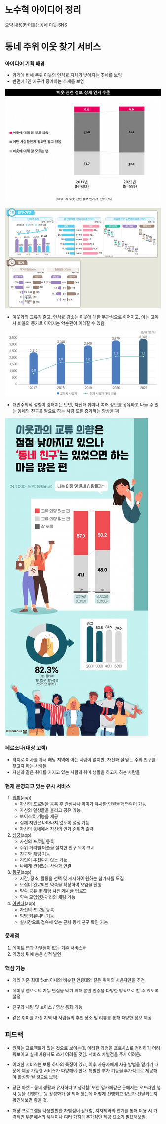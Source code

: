 # 노수혁 아이디어 정리

요약 내용(타이틀): 동네 이웃 SNS

# 동네 주위 이웃 찾기 서비스

### 아이디어 기획 배경

- 과거에 비해 주위 이웃의 인식률 자체가 낮아지는 추세를 보임
- 반면에 1인 가구가 증가하는 추세를 보임

![Untitled](./아이디어회의_노수혁/Untitled.png)

![Untitled](./아이디어회의_노수혁/Untitled%201.png)

- 이웃과의 교류가 줄고, 인식률 감소는 이웃에 대한 무관심으로 이어지고, 이는 고독사 비율의 증가로 이어지는 악순환이 이어질 수 있음

![Untitled](./아이디어회의_노수혁/Untitled%202.png)

- 개인주의적 성향이 강해지는 반면, 자신과 취미나 여러 정보를 공유하고 나눌 수 있는 동네의 친구를 필요로 하는 사람 또한 증가하는 양상을 띔

![Untitled](./아이디어회의_노수혁/Untitled%203.png)

### 페르소나(대상 고객)

- 타지로 이사를 가서 해당 지역에 아는 사람이 없지만, 자신과 잘 맞는 주위 친구를 찾고자 하는 사람들
- 자신과 같은 취미를 가지고 있는 사람과 취미 생활을 하고자 하는 사람들

### 현재 운영되고 있는 유사 서비스

1. [위피](https://play.google.com/store/apps/details?id=net.nrise.wippy&hl=ko&gl=US)(app)
    - 자신의 프로필을 등록 후 관심사나 취미가 유사한 인원들과 연락이 가능
    - 자신의 일상글을 올리고 공유 가능
    - 보이스톡 기능을 제공
    - 실제 지인은 나타나지 않도록 설정 가능
    - 자신의 동네에서 자신의 인기 순위가 출력
2. [심쿵](https://play.google.com/store/apps/details?id=com.colondee.simkoong3&hl=ko&gl=US)(app)
    - 자신의 프로필 등록
    - 주위 거리별 어플을 설치한 친구 목록 표시
    - 친구와 채팅 기능
    - 지인이 추천되지 않는 기능
    - 나에게 관심있는 사람과 연결
3. [동구](https://www.daldaltown.com/dongu)(app)
    - 시간, 장소, 활동을 선택 및 게시하여 원하는 참가자를 모집
    - 모집이 완료되면 약속을 확정하여 모임을 진행
    - 약속 공유 및 해당 사진 게시글 업로드
    - 약속 모임인원끼리의 채팅 기능
4. [아만다](https://play.google.com/store/apps/details?id=com.dorsia.amanda&hl=ko&gl=US)(app)
    - 자신의 프로필 등록
    - 익명 커뮤니티 기능
    - 실시간으로 접속해 있는 근처 동네 친구 확인 가능

### 문제점

1. 데이트 앱과 차별점이 없는 기존 서비스들
2. 익명성 뒤에 숨은 성적 발언

### 핵심 기능

- 거리 기준 최대 5km 이내의 비슷한 연령대와 같은 취미의 사용자만을 추천

- 데이팅 앱으로의 기능 변질을 막기 위해 본인 인증을 다양한 방식으로 할 수 있도록 설정

- 친구와 채팅 및 보이스 / 영상 통화 기능

- 같은 취미를 가진 지역 내 사람들의 추천 장소 및 리뷰를 통해 다양한 정보 제공


## 피드백

- 원하는 프로젝트가 있는 것으로 보이는데, 이러한 과정을 프로세스로 정리하기 어려워보이고 실제 사용자도 쓰기 어려울 것임. 서비스 차별점을 주기 어려움. 

- 이러한 서비스는 보통 하나의 특징이 있고, 이후 사용자에게 사용 방법을 맡기기 때문에 제공 가능한 서비스가 다양해야 한다. 특별한 부가 기능을 추가적으로 제공해야 활성화 될 것으로 보임.

- 당근 마켓 - 동네 생활과 유사하다고 생각함. 또한 맘카페같은 곳에서는 오프라인 행사 등을 진행하는 등 활성화가 잘 되어 있는데 어떻게 진행되고 정보가 전달되는지 확인해보면 좋을 것.

- 해당 프로그램을 사용할만한 차별점이 필요함, 지자체와의 연계를 통해 이용 시 가격적인 부분에서의 혜택이나 여러 가지의 추가적인 제공 요소가 필요해보임.
